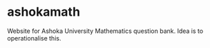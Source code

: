 # ashokamath
Website for Ashoka University Mathematics question bank. Idea is to operationalise this. 